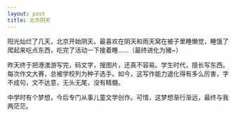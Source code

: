 ```yaml
---
layout: post
title: 北京阴天
---
```




阳光灿烂了几天，北京开始阴天。最喜欢在阴天和雨天窝在被子里睡懒觉，睡饿了爬起来吃点东西，吃完了活动一下接着睡……（最终进化为猪~）

昨天终于把港澳游写完，码文字，搜图片，还真不容易。学生时代，擅长写东西。每次作文大赛，总被学校列为种子选手。如今，这写作能力退化得有多么厉害，字不成句，文不达意，无头无尾，没有精髓。

中学时有个梦想，今后专门从事儿童文学创作。可惜，这梦想渐行渐远，最终与我两茫茫。
